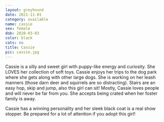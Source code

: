 ```yaml
---
layout: greyhound
date: 2021-11-01
category: available
name: cassie
sex: female
dob: 2020-03-03
color: black
cats: no
title: Cassie
pic: cassie.jpg
---
```

Cassie is a silly and sweet girl with puppy-like energy and curiosity. She LOVES her collection of soft toys. Cassie enjoys her trips to the dog park where she gets along with other large dogs. She is working on her leash manners (those darn deer and squirrels are so distracting). Stairs are an easy hop, skip and jump, also this girl can sit!  Mostly, Cassie loves people and will never be far from you. She accepts being crated when her foster family is away. 

Cassie has a winning personality and her sleek black coat is a real show stopper. Be prepared for a lot of attention if you adopt this girl! 
